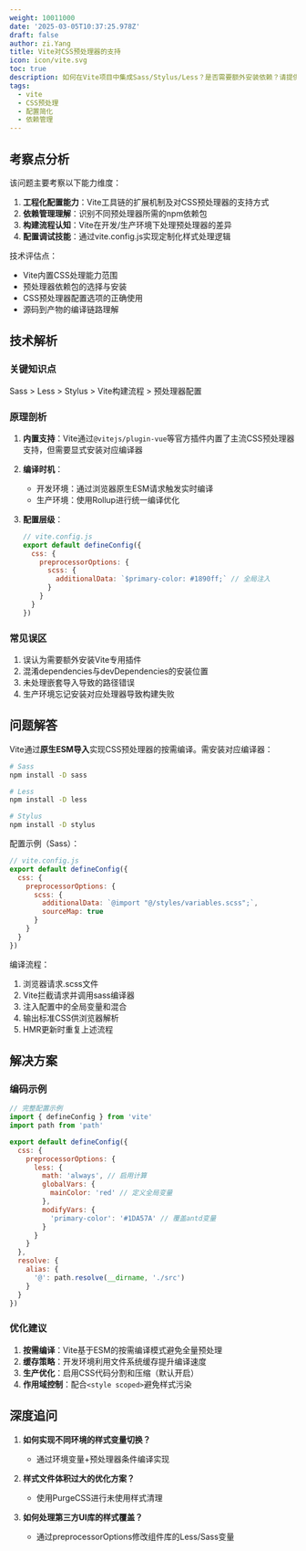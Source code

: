 ```yaml
---
weight: 10011000
date: '2025-03-05T10:37:25.978Z'
draft: false
author: zi.Yang
title: Vite对CSS预处理器的支持
icon: icon/vite.svg
toc: true
description: 如何在Vite项目中集成Sass/Stylus/Less？是否需要额外安装依赖？请提供配置示例并说明预处理器编译流程？
tags:
  - vite
  - CSS预处理
  - 配置简化
  - 依赖管理
---
```


## 考察点分析

该问题主要考察以下能力维度：

1. **工程化配置能力**：Vite工具链的扩展机制及对CSS预处理器的支持方式
2. **依赖管理理解**：识别不同预处理器所需的npm依赖包
3. **构建流程认知**：Vite在开发/生产环境下处理预处理器的差异
4. **配置调试技能**：通过vite.config.js实现定制化样式处理逻辑

技术评估点：

- Vite内置CSS处理能力范围
- 预处理器依赖包的选择与安装
- CSS预处理器配置选项的正确使用
- 源码到产物的编译链路理解

## 技术解析

### 关键知识点

Sass > Less > Stylus > Vite构建流程 > 预处理器配置

### 原理剖析

1. **内置支持**：Vite通过`@vitejs/plugin-vue`等官方插件内置了主流CSS预处理器支持，但需要显式安装对应编译器
2. **编译时机**：
   - 开发环境：通过浏览器原生ESM请求触发实时编译
   - 生产环境：使用Rollup进行统一编译优化
3. **配置层级**：

   ```javascript
   // vite.config.js
   export default defineConfig({
     css: {
       preprocessorOptions: {
         scss: {
           additionalData: `$primary-color: #1890ff;` // 全局注入
         }
       }
     }
   })
   ```

### 常见误区

1. 误认为需要额外安装Vite专用插件
2. 混淆dependencies与devDependencies的安装位置
3. 未处理嵌套导入导致的路径错误
4. 生产环境忘记安装对应处理器导致构建失败

## 问题解答

Vite通过**原生ESM导入**实现CSS预处理器的按需编译。需安装对应编译器：

```bash
# Sass
npm install -D sass

# Less
npm install -D less

# Stylus
npm install -D stylus
```

配置示例（Sass）：

```javascript
// vite.config.js
export default defineConfig({
  css: {
    preprocessorOptions: {
      scss: {
        additionalData: `@import "@/styles/variables.scss";`,
        sourceMap: true
      }
    }
  }
})
```

编译流程：

1. 浏览器请求.scss文件
2. Vite拦截请求并调用sass编译器
3. 注入配置中的全局变量和混合
4. 输出标准CSS供浏览器解析
5. HMR更新时重复上述流程

## 解决方案

### 编码示例

```javascript
// 完整配置示例
import { defineConfig } from 'vite'
import path from 'path'

export default defineConfig({
  css: {
    preprocessorOptions: {
      less: {
        math: 'always', // 启用计算
        globalVars: {
          mainColor: 'red' // 定义全局变量
        },
        modifyVars: {
          'primary-color': '#1DA57A' // 覆盖antd变量
        }
      }
    }
  },
  resolve: {
    alias: {
      '@': path.resolve(__dirname, './src')
    }
  }
})
```

### 优化建议

1. **按需编译**：Vite基于ESM的按需编译模式避免全量预处理
2. **缓存策略**：开发环境利用文件系统缓存提升编译速度
3. **生产优化**：启用CSS代码分割和压缩（默认开启）
4. **作用域控制**：配合`<style scoped>`避免样式污染

## 深度追问

1. **如何实现不同环境的样式变量切换？**
   - 通过环境变量+预处理器条件编译实现

2. **样式文件体积过大的优化方案？**
   - 使用PurgeCSS进行未使用样式清理

3. **如何处理第三方UI库的样式覆盖？**
   - 通过preprocessorOptions修改组件库的Less/Sass变量

